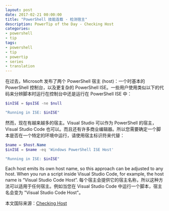 ```yaml
---
layout: post
date: 2017-02-21 00:00:00
title: "PowerShell 技能连载 - 检测宿主"
description: PowerTip of the Day - Checking Host
categories:
- powershell
- tip
tags:
- powershell
- tip
- powertip
- series
- translation
---
```

在过去，Microsoft 发布了两个 PowerShell 宿主 (host)：一个时基本的 PowerShell 控制台，以及更复杂的 PowerShell ISE。一些用户使用类似以下的代码来分辨脚本时运行在控制台中还是运行在 PowerShell ISE 中：

```powershell
$inISE = $psISE -ne $null

"Running in ISE: $inISE"
```

然而，现在有越来越多的宿主。Visual Studio 可以作为 PowerShell 的宿主，Visual Studio Code 也可以。而且还有许多商业编辑器。所以您需要确定一个脚本是否在一个特定的环境中运行，请使用宿主标识符来代替：

```powershell
$name = $host.Name
$inISE = $name -eq 'Windows PowerShell ISE Host'

"Running in ISE: $inISE"
```

Each host emits its own host name, so this approach can be adjusted to any host. When you run a script inside Visual Studio Code, for example, the host name is “Visual Studio Code Host”.
每个宿主会提供它的宿主名称，所以这种方法可以适用于任何宿主。例如当您在 Visual Studio Code 中运行一个脚本，宿主名会变为 "Visual Studio Code Host"。

<!--more-->
本文国际来源：[Checking Host](http://community.idera.com/powershell/powertips/b/tips/posts/checking-host)
